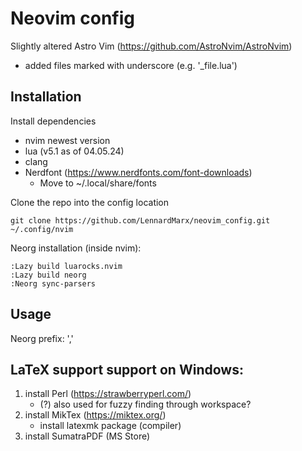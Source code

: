 # Neovim config

Slightly altered Astro Vim (https://github.com/AstroNvim/AstroNvim)
- added files marked with underscore (e.g. '_file.lua')

## Installation

Install dependencies
- nvim newest version
- lua (v5.1 as of 04.05.24)
- clang
- Nerdfont (https://www.nerdfonts.com/font-downloads)
    - Move to ~/.local/share/fonts

Clone the repo into the config location
```
git clone https://github.com/LennardMarx/neovim_config.git ~/.config/nvim
```
Neorg installation (inside nvim):
```
:Lazy build luarocks.nvim
:Lazy build neorg
:Neorg sync-parsers
```

## Usage
Neorg prefix: ','

## LaTeX support support on Windows:
1. install Perl (https://strawberryperl.com/)
    - (?) also used for fuzzy finding through workspace?
2. install MikTex (https://miktex.org/)
    - install latexmk package (compiler)
3. install SumatraPDF (MS Store)
